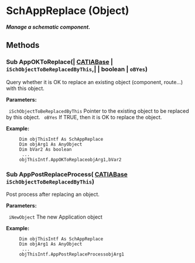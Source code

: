 # SchAppReplace (Object)

**_Manage a schematic component._**

## Methods

### Sub **AppOKToReplace**(| [CATIABase](../System/interface_AnyObject_17321.md) | `iSchObjectToBeReplacedByThis`,| | boolean | `oBYes`)

   Query whether it is OK to replace an existing object (component, route...) with this object.

**Parameters:**

` iSchObjectToBeReplacedByThis`      Pointer to the existing object to be replaced by this object.
` oBYes`      If TRUE, then it is OK to replace the object.

**Example:**

```VBScript
     Dim objThisIntf As SchAppReplace
     Dim objArg1 As AnyObject
     Dim bVar2 As boolean
      ...
     objThisIntf.AppOKToReplaceobjArg1,bVar2

```

### Sub **AppPostReplaceProcess**( [CATIABase](../System/interface_AnyObject_17321.md)  `iSchObjectToBeReplacedByThis`)

   Post process after replacing an object.

**Parameters:**

` iNewObject`      The new Application object

**Example:**

```VBScript
     Dim objThisIntf As SchAppReplace
     Dim objArg1 As AnyObject
      ...
     objThisIntf.AppPostReplaceProcessobjArg1

```